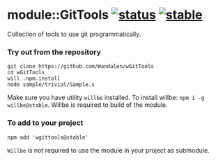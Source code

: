 
# module::GitTools  [![status](https://github.com/Wandalen/wGitTools/actions/workflows/StandardPublish.yml/badge.svg)](https://github.com/Wandalen/wGitTools/actions/workflows/StandardPublish.yml) [![stable](https://img.shields.io/badge/stability-stable-brightgreen.svg)](https://github.com/emersion/stability-badges#stable)

Collection of tools to use git programmatically.

### Try out from the repository

```
git clone https://github.com/Wandalen/wGitTools
cd wGitTools
will .npm.install
node sample/trivial/Sample.s
```

Make sure you have utility `willbe` installed. To install willbe: `npm i -g willbe@stable`. Willbe is required to build of the module.

### To add to your project

```
npm add 'wgittools@stable'
```

`Willbe` is not required to use the module in your project as submodule.

